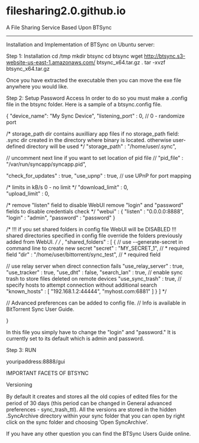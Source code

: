 filesharing2.0.github.io
========================

A File Sharing Service Based Upon BTSync

________________________________________________________________________________


Installation and Implementation of BTSync on Ubuntu server:

Step 1: Installation
	cd /tmp
	mkdir btsync
	cd btsync
	wget http://btsync.s3-website-us-east-1.amazonaws.com/	btsync_x64.tar.gz .
	tar -xvzf btsync_x64.tar.gz

Once you have extracted the executable then you can move the exe file anywhere you would like. 

Step 2: Setup Password Access
In order to do so you must make a .config file in the btsync folder. Here is a sample of a btsync.config file.


{ 
  "device_name": "My Sync Device",
  "listening_port" : 0,                       // 0 - randomize port
  
/* storage_path dir contains auxilliary app files
   if no storage_path field: .sync dir created in the directory 
   where binary is located.
   otherwise user-defined directory will be used 
*/
  "storage_path" : "/home/user/.sync",

// uncomment next line if you want to set location of pid file
// "pid_file" : "/var/run/syncapp/syncapp.pid",


  "check_for_updates" : true, 
  "use_upnp" : true,                              // use UPnP for port mapping


/* limits in kB/s
   0 - no limit
*/
  "download_limit" : 0,                       
  "upload_limit" : 0, 

/* remove "listen" field to disable WebUI
   remove "login" and "password" fields to disable credentials check
*/
  "webui" :
  {
    "listen" : "0.0.0.0:8888",
    "login" : "admin",
    "password" : "password"
  }

/* !!! if you set shared folders in config file WebUI will be DISABLED !!!
   shared directories specified in config file
   override the folders previously added from WebUI.
*/
/*
  ,
  "shared_folders" :
  [
    {
//  use --generate-secret in command line to create new secret
      "secret" : "MY_SECRET_1",                   // * required field
      "dir" : "/home/user/bittorrent/sync_test", // * required field

//  use relay server when direct connection fails
      "use_relay_server" : true,
      "use_tracker" : true, 
      "use_dht" : false,
      "search_lan" : true,
//  enable sync trash to store files deleted on remote devices
      "use_sync_trash" : true,
//  specify hosts to attempt connection without additional search     
      "known_hosts" :
      [
        "192.168.1.2:44444",
        "myhost.com:6881"
      ]
    }
  ]
*/

// Advanced preferences can be added to config file.
// Info is available in BitTorrent Sync User Guide.

}


In this file you simply have to change the "login" and "password."  It is currently set to its default which is admin and password. 

Step 3: RUN

youripaddress:8888/gui





IMPORTANT FACETS OF BTSYNC

Versioning

By default it creates and stores all the old copies of edited ﬁles for the period of 30 days (this period can be changed in General advanced preferences - sync_trash_ttl). All the versions are stored in the hidden .SyncArchive directory within your sync folder that you can open by right click on the sync folder and choosing ‘Open SyncArchive’.

If you have any other question you can find the BTSync Users Guide online.
